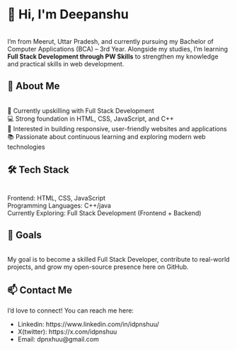 <h1>👋 Hi, I'm Deepanshu</h1>
<br>
I’m from Meerut, Uttar Pradesh, and currently pursuing my Bachelor of Computer Applications (BCA) – 3rd Year.
Alongside my studies, I’m learning <strong>Full Stack Development through PW Skills</strong> to strengthen my knowledge and practical skills in web development.
<br>
<h2>🚀 About Me</h2>
<br>
🌱 Currently upskilling with Full Stack Development
<br>
💻 Strong foundation in HTML, CSS, JavaScript, and C++
<br>
🎯 Interested in building responsive, user-friendly websites and applications
<br>
📚 Passionate about continuous learning and exploring modern web technologies
<br>
<h2>🛠️ Tech Stack</h2>
<br>
Frontend: HTML, CSS, JavaScript
<br>
Programming Languages: C++/java
<br>
Currently Exploring: Full Stack Development (Frontend + Backend)
<br>
<h2>📌 Goals</h2>
<br>
My goal is to become a skilled Full Stack Developer, contribute to real-world projects, and grow my open-source presence here on GitHub.
<h2>📫 Contact Me</h2>

I’d love to connect! You can reach me here:
<ul>
  <li>Linkedin: https://www.linkedin.com/in/idpnshuu/</li>
  <li>X(twitter): https://x.com/idpnshuu</li>
  <li>Email: dpnxhuu@gmail.com</li>
</ul>

